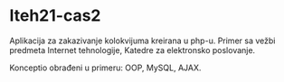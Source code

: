 # Iteh21-cas2

Aplikacija za zakazivanje kolokvijuma kreirana u php-u.
Primer sa vežbi predmeta Internet tehnologije, Katedre za elektronsko poslovanje.

Konceptio obrađeni u primeru: OOP, MySQL, AJAX.
